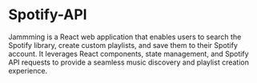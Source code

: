 # Spotify-API
Jammming is a React web application that enables users to search the Spotify library, create custom playlists, and save them to their Spotify account. It leverages React components, state management, and Spotify API requests to provide a seamless music discovery and playlist creation experience.
